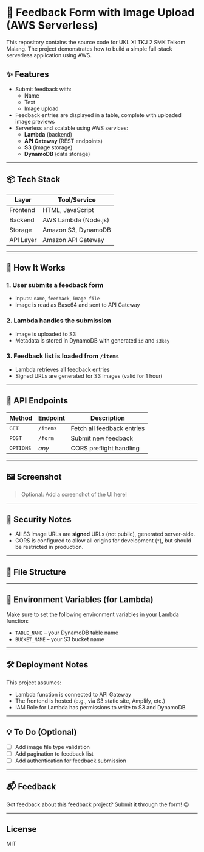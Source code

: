 # 📝 Feedback Form with Image Upload (AWS Serverless)

This repository contains the source code for UKL XI TKJ 2 SMK Telkom Malang. The project demonstrates how to build a simple full-stack serverless application using AWS.

## ✨ Features

- Submit feedback with:
  - Name
  - Text
  - Image upload
- Feedback entries are displayed in a table, complete with uploaded image previews
- Serverless and scalable using AWS services:
  - **Lambda** (backend)
  - **API Gateway** (REST endpoints)
  - **S3** (image storage)
  - **DynamoDB** (data storage)

---

## 📦 Tech Stack

| Layer      | Tool/Service       |
|------------|--------------------|
| Frontend   | HTML, JavaScript   |
| Backend    | AWS Lambda (Node.js) |
| Storage    | Amazon S3, DynamoDB |
| API Layer  | Amazon API Gateway |

---

## 🚀 How It Works

### 1. User submits a feedback form
- Inputs: `name`, `feedback`, `image file`
- Image is read as Base64 and sent to API Gateway

### 2. Lambda handles the submission
- Image is uploaded to S3
- Metadata is stored in DynamoDB with generated `id` and `s3key`

### 3. Feedback list is loaded from `/items`
- Lambda retrieves all feedback entries
- Signed URLs are generated for S3 images (valid for 1 hour)

---

## 📂 API Endpoints

| Method | Endpoint       | Description                  |
|--------|----------------|------------------------------|
| `GET`  | `/items`       | Fetch all feedback entries   |
| `POST` | `/form`        | Submit new feedback          |
| `OPTIONS` | *any*       | CORS preflight handling      |

---

## 🖼️ Screenshot

> Optional: Add a screenshot of the UI here!

---

## 🔐 Security Notes

- All S3 image URLs are **signed** URLs (not public), generated server-side.
- CORS is configured to allow all origins for development (`*`), but should be restricted in production.

---

## 📁 File Structure


---

## 📌 Environment Variables (for Lambda)

Make sure to set the following environment variables in your Lambda function:

- `TABLE_NAME` – your DynamoDB table name
- `BUCKET_NAME` – your S3 bucket name

---

## 🛠️ Deployment Notes

This project assumes:
- Lambda function is connected to API Gateway
- The frontend is hosted (e.g., via S3 static site, Amplify, etc.)
- IAM Role for Lambda has permissions to write to S3 and DynamoDB

---

## 💡 To Do (Optional)

- [ ] Add image file type validation
- [ ] Add pagination to feedback list
- [ ] Add authentication for feedback submission

---

## 📬 Feedback

Got feedback about this feedback project? Submit it through the form! 😉

---

## License

MIT

